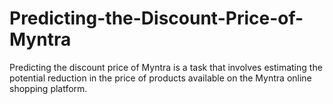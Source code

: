 # Predicting-the-Discount-Price-of-Myntra
Predicting the discount price of Myntra is a task that involves estimating the potential reduction in the price of products available on the Myntra online shopping platform. 

